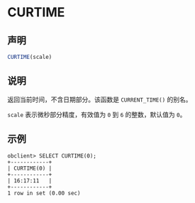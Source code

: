 CURTIME
============================



声明
-----------------------

```javascript
CURTIME(scale)
```



说明
-----------------------

返回当前时间，不含日期部分。该函数是 `CURRENT_TIME()` 的别名。

`scale` 表示微秒部分精度，有效值为 `0` 到 `6` 的整数，默认值为 `0`。

示例
-----------------------

```unknow
obclient> SELECT CURTIME(0);
+------------+
| CURTIME(0) |
+------------+
| 16:17:11   |
+------------+
1 row in set (0.00 sec)
```
